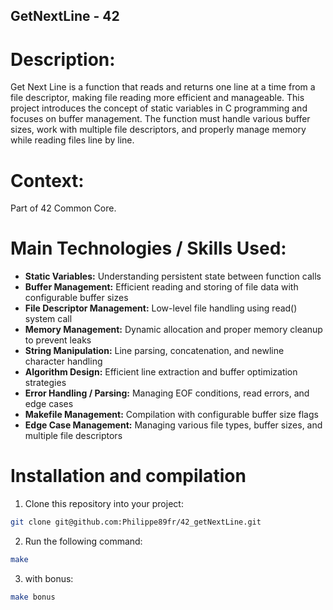 ## GetNextLine - 42

# Description:
Get Next Line is a function that reads and returns one line at a time from a file descriptor, making file reading more efficient and manageable. This project introduces the concept of static variables in C programming and focuses on buffer management. The function must handle various buffer sizes, work with multiple file descriptors, and properly manage memory while reading files line by line. 

# Context:
Part of 42 Common Core.

# Main Technologies / Skills Used:

- **Static Variables:** Understanding persistent state between function calls
- **Buffer Management:** Efficient reading and storing of file data with configurable buffer sizes
- **File Descriptor Management:** Low-level file handling using read() system call
- **Memory Management:** Dynamic allocation and proper memory cleanup to prevent leaks
- **String Manipulation:** Line parsing, concatenation, and newline character handling
- **Algorithm Design:** Efficient line extraction and buffer optimization strategies
- **Error Handling / Parsing:** Managing EOF conditions, read errors, and edge cases
- **Makefile Management:** Compilation with configurable buffer size flags
- **Edge Case Management:** Managing various file types, buffer sizes, and multiple file descriptors

# Installation and compilation
1. Clone this repository into your project:
```bash
git clone git@github.com:Philippe89fr/42_getNextLine.git
```
2. Run the following command:
```bash
make
```
3. with bonus:
```bash
make bonus
```
